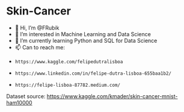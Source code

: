 # Skin-Cancer

- 👋 Hi, I’m @FRubik
- 👀 I’m interested in Machine Learning and Data Science
- 🌱 I’m currently learning Python and SQL for Data Science
- 📫 Can to reach me:
-     https://www.kaggle.com/felipedutralisboa
-     https://www.linkedin.com/in/felipe-dutra-lisboa-655baa1b2/
-     https://felipe-lisboa-87782.medium.com/


Dataset source: https://www.kaggle.com/kmader/skin-cancer-mnist-ham10000
